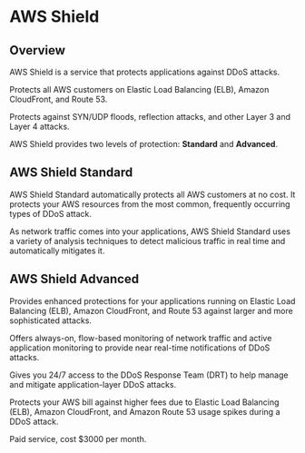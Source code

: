 # AWS Shield

## Overview

AWS Shield is a service that protects applications against DDoS attacks. 

Protects all AWS customers on Elastic Load Balancing (ELB), Amazon CloudFront, and Route 53.

Protects against SYN/UDP floods, reflection attacks, and other Layer 3 and Layer 4 attacks.

AWS Shield provides two levels of protection: **Standard** and **Advanced**.


## AWS Shield Standard

AWS Shield Standard automatically protects all AWS customers at no cost. It protects your AWS resources from the most common, frequently occurring types of DDoS attack. 

As network traffic comes into your applications, AWS Shield Standard uses a variety of analysis techniques to detect malicious traffic in real time and automatically mitigates it. 


## AWS Shield Advanced

Provides enhanced protections for your applications running on Elastic Load Balancing (ELB),
Amazon CloudFront, and Route 53 against larger and more sophisticated attacks.

Offers always-on, flow-based monitoring of network traffic and active application monitoring to provide near real-time notifications of DDoS attacks.

Gives you 24/7 access to the DDoS Response Team (DRT) to help manage and mitigate application-layer DDoS attacks.

Protects your AWS bill against higher fees due to Elastic Load Balancing (ELB), Amazon CloudFront, and Amazon Route 53 usage spikes during a DDoS attack.

Paid service, cost $3000 per month.